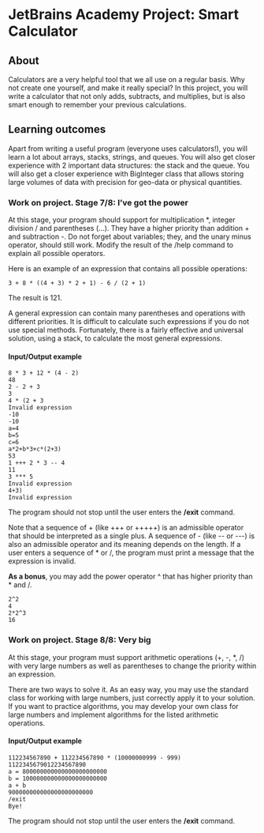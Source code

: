 # JetBrains Academy Project: Smart Calculator 

## About 
Calculators are a very helpful tool that we all use on a regular basis. Why not create one yourself, and make it really special? In this project, you will write a calculator that not only adds, subtracts, and multiplies, but is also smart enough to remember your previous calculations.

## Learning outcomes
Apart from writing a useful program (everyone uses calculators!), you will learn a lot about arrays, stacks, strings, and queues. You will also get closer experience with 2 important data structures: the stack and the queue. You will also get a closer experience with BigInteger class that allows storing large volumes of data with precision for geo-data or physical quantities.

### Work on project. Stage 7/8: I’ve got the power 

At this stage, your program should support for multiplication *, integer division / and parentheses (...). They have a higher priority than addition + and subtraction -. Do not forget about variables; they, and the unary minus operator, should still work. Modify the result of the /help command to explain all possible operators.

Here is an example of an expression that contains all possible operations:
```
3 + 8 * ((4 + 3) * 2 + 1) - 6 / (2 + 1)
```
The result is 121.

A general expression can contain many parentheses and operations with different priorities. It is difficult to calculate such expressions if you do not use special methods. Fortunately, there is a fairly effective and universal solution, using a stack, to calculate the most general expressions.

#### Input/Output example
```
8 * 3 + 12 * (4 - 2)
48
2 - 2 + 3
3
4 * (2 + 3
Invalid expression
-10
-10
a=4
b=5
c=6
a*2+b*3+c*(2+3)
53
1 +++ 2 * 3 -- 4
11
3 *** 5
Invalid expression
4+3)
Invalid expression
```

The program should not stop until the user enters the **/exit** command.

Note that a sequence of + (like +++ or +++++) is an admissible operator that should be interpreted as a single plus. A sequence of - (like -- or ---) is also an admissible operator and its meaning depends on the length. If a user enters a sequence of * or /, the program must print a message that the expression is invalid.

**As a bonus**, you may add the power operator ^ that has higher priority than * and /.
```
2^2
4
2*2^3
16
```

### Work on project. Stage 8/8: Very big 

At this stage, your program must support arithmetic operations (+, -, *, /) with very large numbers as well as parentheses to change the priority within an expression.

There are two ways to solve it. As an easy way, you may use the standard class for working with large numbers, just correctly apply it to your solution. If you want to practice algorithms, you may develop your own class for large numbers and implement algorithms for the listed arithmetic operations.

#### Input/Output example
```
112234567890 + 112234567890 * (10000000999 - 999)
1122345679012234567890
a = 800000000000000000000000
b = 100000000000000000000000
a + b
900000000000000000000000
/exit
Bye!
```
The program should not stop until the user enters the **/exit** command.

